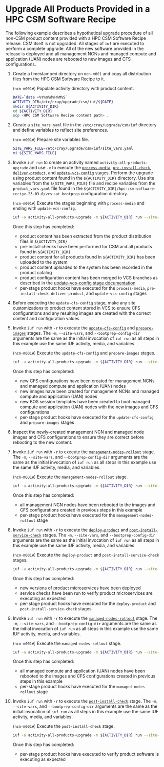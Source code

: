 # Upgrade All Products Provided in a HPC CSM Software Recipe

The following example describes a hypothetical upgrade procedure of all non-CSM product content provided with a HPC CSM Software Recipe release. CSM itself is not upgraded. All stages of `iuf` are executed to perform a complete
upgrade. All of the new software provided in the release is deployed and all management NCNs and managed compute and application (UAN) nodes are rebooted to new images and CFS configurations.

1. Create a timestamped directory on `ncn-m001` and copy all distribution files from the HPC CSM Software Recipe to it.

    (`ncn-m001#`) Populate activity directory with product content.

    ```bash
    DATE=`date +%Y%m%d%H%M%S`
    ACTIVITY_DIR=/etc/cray/upgrade/csm/iuf/${DATE}
    mkdir ${ACTIVITY_DIR}
    cd ${ACTIVITY_DIR}
    scp <HPC CSM Software Recipe content path> .
    ```

1. Create a `site_vars.yaml` file in the `/etc/cray/upgrade/csm/iuf` directory and define variables to reflect site preferences.

    (`ncn-m001#`) Prepare site variables file.

    ```bash
    SITE_VARS_FILE=/etc/cray/upgrade/csm/iuf/site_vars.yaml
    vi ${SITE_VARS_FILE}
    ```

1. Invoke `iuf run` to create an activity named `activity-all-products-upgrade` and use `-e` to execute the [`process-media`](../stages/process_media.md), [`pre-install-check`](../stages/pre_install_check.md),
   [`deliver-product`](../stages/deliver_product.md), and [`update-vcs-config`](../stages/update_vcs_config.md) stages. Perform the upgrade using product content found in the `${ACTIVITY_DIR}` directory. Use site variables
   from the `${SITE_VARS_FILE}` file and recipe variables from the `product_vars.yaml` file found in the `${ACTIVITY_DIR}/hpc-csm-software-recipe-23.03.0/vcs` `sat bootprep` configuration directory.

    (`ncn-m001#`) Execute the stages beginning with `process-media` and ending with `update-vcs-config`.

    ```bash
    iuf -a activity-all-products-upgrade -m ${ACTIVITY_DIR} run --site-vars ${SITE_VARS_FILE} --bootprep-config-dir ${ACTIVITY_DIR}/hpc-csm-software-recipe-23.03.0/vcs -e update-vcs-config
    ```

    Once this step has completed:

    - product content has been extracted from the product distribution files in `${ACTIVITY_DIR}`
    - pre-install checks have been performed for CSM and all products found in `${ACTIVITY_DIR}`
    - product content for all products found in `${ACTIVITY_DIR}` has been uploaded to the system
    - product content uploaded to the system has been recorded in the product catalog
    - product configuration content has been merged to VCS branches as described in the [update-vcs-config stage documentation](../stages/update_vcs_config.md)
    - per-stage product hooks have executed for the `process-media`, `pre-install-check`, `deliver-product`, and `update-vcs-config` stages

1. Before executing the `update-cfs-config` stage, make any site customizations to product content stored in VCS to ensure CFS configurations and any resulting images are created with the correct content and configuration values.

1. Invoke `iuf run` with `-r` to execute the [`update-cfs-config`](../stages/update_cfs_config.md) and [`prepare-images`](../stages/prepare_images.md) stages. The `-m`, `--site-vars`, and `--bootprep-config-dir` arguments are the
   same as the initial invocation of `iuf run` as all steps in this example use the same IUF activity, media, and variables.

    (`ncn-m001#`) Execute the `update-cfs-config` and `prepare-images` stages.

    ```bash
    iuf -a activity-all-products-upgrade -m ${ACTIVITY_DIR} run --site-vars ${SITE_VARS_FILE} --bootprep-config-dir ${ACTIVITY_DIR}/hpc-csm-software-recipe-23.03.0/vcs -r update-cfs-config prepare-images
    ```

    Once this step has completed:

    - new CFS configurations have been created for management NCNs and managed compute and application (UAN) nodes
    - new images have been created for management NCNs and managed compute and application (UAN) nodes
    - new BOS session templates have been created to boot managed compute and application (UAN) nodes with the new images and CFS configurations
    - per-stage product hooks have executed for the `update-cfs-config` and `prepare-images` stages

1. Inspect the newly-created management NCN and managed node images and CFS configurations to ensure they are correct before rebooting to the new content.

1. Invoke `iuf run` with `-r` to execute the [`management-nodes-rollout`](../stages/management_nodes_rollout.md) stage. The `-m`, `--site-vars`, and `--bootprep-config-dir` arguments are the same as the initial invocation of `iuf run`
   as all steps in this example use the same IUF activity, media, and variables.

    (`ncn-m001#`) Execute the `management-nodes-rollout` stage.

    ```bash
    iuf -a activity-all-products-upgrade -m ${ACTIVITY_DIR} run --site-vars ${SITE_VARS_FILE} --bootprep-config-dir ${ACTIVITY_DIR}/hpc-csm-software-recipe-23.03.0/vcs -r management-nodes-rollout
    ```

    Once this step has completed:

    - all management NCN nodes have been rebooted to the images and CFS configurations created in previous steps in this example
    - per-stage product hooks have executed for the `management-nodes-rollout` stage

1. Invoke `iuf run` with `-r` to execute the [`deploy-product`](../stages/deploy_product.md) and [`post-install-service-check`](../stages/post_install_service_check.md) stages. The `-m`, `--site-vars`, and `--bootprep-config-dir`
   arguments are the same as the initial invocation of `iuf run` as all steps in this example use the same IUF activity, media, and variables.

    (`ncn-m001#`) Execute the `deploy-product` and `post-install-service-check` stages.

    ```bash
    iuf -a activity-all-products-upgrade -m ${ACTIVITY_DIR} run --site-vars ${SITE_VARS_FILE} --bootprep-config-dir ${ACTIVITY_DIR}/hpc-csm-software-recipe-23.03.0/vcs -r deploy-product post-install-service-check
    ```

    Once this step has completed:

    - new versions of product microservices have been deployed
    - service checks have been run to verify product microservices are executing as expected
    - per-stage product hooks have executed for the `deploy-product` and `post-install-service-check` stages

1. Invoke `iuf run` with `-r` to execute the [`managed-nodes-rollout`](../stages/managed_nodes_rollout.md) stage. The `-m`, `--site-vars`, and `--bootprep-config-dir` arguments are the same as the initial invocation of `iuf run` as all
   steps in this example use the same IUF activity, media, and variables.

    (`ncn-m001#`) Execute the `managed-nodes-rollout` stage.

    ```bash
    iuf -a activity-all-products-upgrade -m ${ACTIVITY_DIR} run --site-vars ${SITE_VARS_FILE} --bootprep-config-dir ${ACTIVITY_DIR}/hpc-csm-software-recipe-23.03.0/vcs -r managed-nodes-rollout
    ```

    Once this step has completed:

    - all managed compute and application (UAN) nodes have been rebooted to the images and CFS configurations created in previous steps in this example
    - per-stage product hooks have executed for the `managed-nodes-rollout` stage

1. Invoke `iuf run` with `-r` to execute the [`post-install-check`](../stages/post_install_check.md) stage. The `-m`, `--site-vars`, and `--bootprep-config-dir` arguments are the same as the initial invocation of `iuf run` as all steps in
   this example use the same IUF activity, media, and variables.

    (`ncn-m001#`) Execute the `post-install-check` stage.

    ```bash
    iuf -a activity-all-products-upgrade -m ${ACTIVITY_DIR} run --site-vars ${SITE_VARS_FILE} --bootprep-config-dir ${ACTIVITY_DIR}/hpc-csm-software-recipe-23.03.0/vcs -r post-install-check
    ```

    Once this step has completed:

    - per-stage product hooks have executed to verify product software is executing as expected
